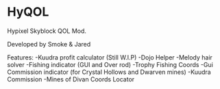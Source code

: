# HyQOL
Hypixel Skyblock QOL Mod.

Developed by Smoke & Jared

Features:
-Kuudra profit calculator (Still W.I.P)
-Dojo Helper
-Melody hair solver
-Fishing indicator (GUI and Over rod)
-Trophy Fishing Coords 
-Gui Commission indicator (for Crystal Hollows and Dwarven mines)
-Kuudra Commission 
-Mines of Divan Coords Locator
